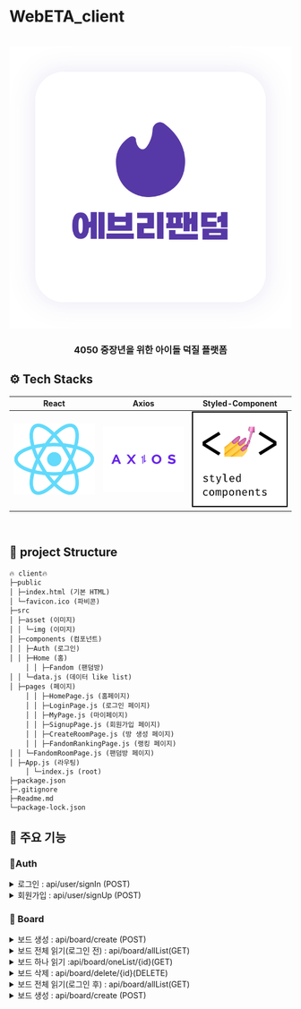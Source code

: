 # WebETA_client

<p align="center">
  <br>
  <img src="./readme/Everyfandom.svg">
  <br>
</p>

<h3 align = "center"> 4050 중장년을 위한 아이돌 덕질 플랫폼 </h3>




## ⚙️ Tech Stacks

|  React    |  Axios  |  Styled-Component  | 
| :--------: | :-------: | :-------: |
|   <img src='/readme/react.png' width='310'/>   |   <img src='/readme/axios.png' width='310'/>  |   <img src='/readme/styled_component.png' width='310'/>   |

<br>

## 🎄 project Structure

	🔥 client🔥
	├─public
	│ ├─index.html (기본 HTML)
	│ └─favicon.ico (파비콘)
	├─src
	│ ├─asset (이미지)
 	│ │ └─img (이미지)
	│ ├─components (컴포넌트)
 	│ │ ├─Auth (로그인)
  	│ │ ├─Home (홈)
     	│ │ ├─Fandom (팬덤방)
 	│ │ └─data.js (데이터 like list)
   	│ ├─pages (페이지)
     	│ │ ├─HomePage.js (홈페이지)
     	│ │ ├─LoginPage.js (로그인 페이지)
     	│ │ ├─MyPage.js (마이페이지)
     	│ │ ├─SignupPage.js (회원가입 페이지)
     	│ │ ├─CreateRoomPage.js (방 생성 페이지)
     	│ │ ├─FandomRankingPage.js (랭킹 페이지)
 	│ │ └─FandomRoomPage.js (팬덤방 페이지)
  	│ ├─App.js (라우팅)
    	│ └─index.js (root)
	├─package.json
 	├─.gitignore
  	├─Readme.md
 	└─package-lock.json

## 📌 주요 기능

###  🔗Auth
 <details markdown = "1">
  <summary>로그인 : api/user/signIn  (POST)</summary>
    <ul>
      <li>Request body</li>
      
```json
{
	"userKakaoId" : "사용자의 카카오 아이디"
	"kakaoAccessToken":"카카오가 발급하는 Token값"
}
```

  <li>Response body </li>  

```json
      {
    "result": true,
    "message": "Sign In Success",
    "data": {
        "token": "JWT 토큰",
        "exprTime": 3600000,
        "user": {
            "userKakaoId": "사용자의 카카오 아이디",
            "userKakaoNickname": "사용자1",
            "userAge": 25,
            "userFanclub": "팬클럽A",
            "userImage": null
        }
    }
}      
```

  </ul>
 </details>
  
 <details markdown = "1">
  <summary>회원가입 : api/user/signUp  (POST)</summary>
    <ul>
      <li>Request body</li>
      
```json
{
    "userKakaoId" : "201806142",
    "userKakaoNickname" : "김현승",
    "userFanclub":"세븐틴",
    "userImage" : "이미지"
}
```

  <li>Response body </li>  

```json
{
    "result": true,
    "message": "Sign Up Success!",
    "data": null
}    
```

  </ul>
 </details>

### 🔗 Board

 <details markdown = "1">
  <summary>보드 생성 : api/board/create (POST)</summary>
    <ul>
      <li>Header</li>
      
```json
{
	"Header" : {
		"Authoriztion" : "Bearer " + localstorge.getItem(token),
		"Content-Type" : "application/json" 
			}
}
```

  <li>Request Body </li>  

```json
{
    "boardTitle": "실험 제목",
    "boardDescription": "새롭게2 설명",
    "boardCategory": "새로운2 카테고리",
    "boardImage": "새롭게 이미지 URL",
    "boardWriterId": "1234",
    "boardWriterFanclub" : "세븐틴",
    "boardWriterNickname": "게시물 작성자 닉네임"
}
```

  <li>Response body</li>  

```json
{
    "result": true,
    "message": "Board Create Success",
    "data": null
}
```

  </ul>
 </details>


 <details markdown = "1">
  <summary >보드 전체 읽기(로그인 전) : api/board/allList(GET)</summary>
    <ul>

  <li>Response Body </li>  

```json
{
    "result": true,
    "message": "성공",
    "data": [
        {
            "boardNumber": 6,
            "boardTitle": "이미지제목",
            "boardDescription": "업데이트 설명",
            "boardCategory": "업데이트 카테고리",
            "boardContext": "url",
            "boardClick": 4,
            "boardImage": "z",
            "boardWriterId": "1234",
            "boardWriterNickname": "게시물 작성자 닉네임",
            "boardWriterFanclub": "세븐틴",
            "boardWriteDate": "2023-08-12T06:50:54.000+00:00"
        },
        {
            "boardNumber": 4,
            "boardTitle": "새로운2 제목",
            "boardDescription": "새롭게2 설명",
            "boardCategory": "새로운2 url",
            "boardContext": "새로운2 내용",
            "boardClick": 0,
            "boardImage": "z",
            "boardWriterId": "1234",
            "boardWriterNickname": "게시물 작성자 닉네임",
            "boardWriterFanclub": "세븐틴",
            "boardWriteDate": "2023-08-12T04:58:16.000+00:00"
        },
        {
            "boardNumber": 5,
            "boardTitle": "실험 제목",
            "boardDescription": "새롭게2 설명",
            "boardCategory": "새로운2 url",
            "boardContext": "새로운2 내용",
            "boardClick": 0,
            "boardImage": "새롭게 이미지 URL",
            "boardWriterId": "1234",
            "boardWriterNickname": "게시물 작성자 닉네임",
            "boardWriterFanclub": "세븐틴",
            "boardWriteDate": "2023-08-12T04:55:48.000+00:00"
        }
    ]
}
```

  </ul>
 </details>

 <details markdown = "1">
  <summary>보드 하나 읽기 :api/board/oneList/{id}(GET)</summary>
    <ul>
      <li>Header</li>
      
```json
{
	"Header" : {
		"Authoriztion" : "Bearer " + localstorge.getItem(token),
		"Content-Type" : "application/json" 
			}
}
```

  <li>PathVariable </li>  

```json
{
	"id" : "boardNumber"
}
```

  <li>Response body</li>  

```json
{
    "result": true,
    "message": "Read One List",
    "data": {
        "boardNumber": 3,
        "boardTitle": "새로운 제목",
        "boardDescription": "새롭게 설명",
        "boardCategory": "새로운 url",
        "boardContext": "새로운 내용",
        "boardClick": 6,
        "boardImage": "새롭게 이미지 URL",
        "boardWriterId": "1234",
        "boardWriterNickname": "게시물 작성자 닉네임",
        "boardWriterFanclub": "세븐틴",
        "boardWriteDate": "2023-08-12T04:40:00.000+00:00"
    }
}
```

  </ul>
 </details>
 
 <details markdown = "1">
  <summary>보드 삭제 : api/board/delete/{id}(DELETE)</summary>
    <ul>
      <li>Header</li>
      
```json
{
	"Header" : {
		"Authoriztion" : "Bearer " + localstorge.getItem(token),
		"Content-Type" : "application/json" 
			}
}
```

  <li>PathVariable </li>  

```json
{
	"id" : "dataNoticeId"
}
```

  <li>Response body</li>  

```json
{
    "result": true,
    "message": "Board Delete Success!",
    "data": null
}
```

  </ul>
 </details>


 <details markdown = "1">
  <summary>보드 전체 읽기(로그인 후) : api/board/allList(GET)</summary>
    <ul>
      <li>Header</li>
      
```json
{
	"Header" : {
		"Authoriztion" : "Bearer " + localstorge.getItem(token),
		"Content-Type" : "application/json" 
			}
}
```
  <li>Request Body </li>  

```json
{
	"userFanclub":"세븐틴"    
}
```

  <li>Response body</li>  

```json
{
    "result": true,
    "message": "조회수로 배열",
    "data": [
        {
            "boardNumber": 3,
            "boardTitle": "새로운 제목",
            "boardDescription": "새롭게 설명",
            "boardCategory": "새로운 카테고리",
            "boardContext": "새로운 url",
            "boardClick": 6,
            "boardImage": "새롭게 이미지 URL",
            "boardWriterId": "1234",
            "boardWriterNickname": "게시물 작성자 닉네임",
            "boardWriterFanclub": "세븐틴",
            "boardWriteDate": "2023-08-12T04:40:00.000+00:00"
        },
        {
            "boardNumber": 6,
            "boardTitle": "이미지제목",
            "boardDescription": "업데이트 설명",
            "boardCategory": "업데이트 카테고리",
            "boardContext": "url",
            "boardClick": 4,
            "boardImage": "z",
            "boardWriterId": "1234",
            "boardWriterNickname": "게시물 작성자 닉네임",
            "boardWriterFanclub": "세븐틴",
            "boardWriteDate": "2023-08-12T06:50:54.000+00:00"
        },
        {
            "boardNumber": 7,
            "boardTitle": "실험 제목",
            "boardDescription": "새롭게2 설명",
            "boardCategory": "새로운2 카테고리",
            "boardContext": "새로운2 내용",
            "boardClick": 1,
            "boardImage": "새롭게 이미지 URL",
            "boardWriterId": "1234",
            "boardWriterNickname": "게시물 작성자 닉네임",
            "boardWriterFanclub": "세븐틴",
            "boardWriteDate": "2023-08-12T06:03:49.000+00:00"
        },
        {
            "boardNumber": 4,
            "boardTitle": "새로운2 제목",
            "boardDescription": "새롭게2 설명",
            "boardCategory": "새로운2 카테고리",
            "boardContext": "새로운2 내용",
            "boardClick": 0,
            "boardImage": "z",
            "boardWriterId": "1234",
            "boardWriterNickname": "게시물 작성자 닉네임",
            "boardWriterFanclub": "세븐틴",
            "boardWriteDate": "2023-08-12T04:58:16.000+00:00"
        },
        {
            "boardNumber": 5,
            "boardTitle": "실험 제목",
            "boardDescription": "새롭게2 설명",
            "boardCategory": "새로운2 카테고리",
            "boardContext": "새로운2 내용",
            "boardClick": 0,
            "boardImage": "새롭게 이미지 URL",
            "boardWriterId": "1234",
            "boardWriterNickname": "게시물 작성자 닉네임",
            "boardWriterFanclub": "세틴",
            "boardWriteDate": "2023-08-12T04:55:48.000+00:00"
        }
    ]
}
```

  </ul>
 </details>


 <details markdown = "1">
  <summary>보드 생성 : api/board/create (POST)</summary>
    <ul>
      <li>Header</li>
      
```json
{
	"Header" : {
		"Authoriztion" : "Bearer " + localstorge.getItem(token),
		"Content-Type" : "application/json" 
			}
}
```

  <li>Request Body </li>  

```json
{
    "boardTitle": "실험 제목",
    "boardDescription": "새롭게2 설명",
    "boardCategory": "새로운2 카테고리",
    "boardImage": "새롭게 이미지 URL",
    "boardWriterId": "1234",
    "boardWriterFanclub" : "세븐틴",
    "boardWriterNickname": "게시물 작성자 닉네임"
}
```

  <li>Response body</li>  

```json
{
    "result": true,
    "message": "Board Create Success",
    "data": null
}
```

  </ul>
 </details>



<br>

 

<!-- Stack Icon Refernces -->

[ra]: /readme/react.png
[ax]: /readme/axios.png
[sc]: /readme/styled_component.png
